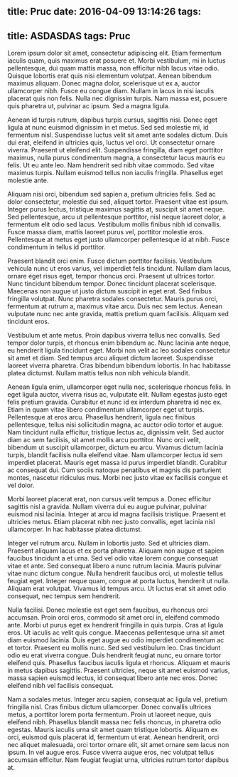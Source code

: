 title: Pruc
date: 2016-04-09 13:14:26
tags:
---
title: ASDASDAS
tags: Pruc
---
Lorem ipsum dolor sit amet, consectetur adipiscing elit. Etiam fermentum iaculis quam, quis maximus erat posuere et. Morbi vestibulum, mi in luctus pellentesque, dui quam mattis massa, non efficitur nibh lacus vitae odio. Quisque lobortis erat quis nisi elementum volutpat. Aenean bibendum maximus aliquam. Donec magna dolor, scelerisque ut ex a, auctor ullamcorper nibh. Fusce eu congue diam. Nullam in lacus in nisi iaculis placerat quis non felis. Nulla nec dignissim turpis. Nam massa est, posuere quis pharetra ut, pulvinar ac ipsum. Sed a magna ligula.

Aenean id turpis rutrum, dapibus turpis cursus, sagittis nisi. Donec eget ligula at nunc euismod dignissim in et metus. Sed sed molestie mi, id fermentum nisl. Suspendisse luctus velit sit amet ante sodales dictum. Duis dui erat, eleifend in ultricies quis, luctus vel orci. Ut consectetur ornare viverra. Praesent ut eleifend elit. Suspendisse fringilla, diam eget porttitor maximus, nulla purus condimentum magna, a consectetur lacus mauris eu felis. Ut eu ante leo. Nam hendrerit sed nibh vitae commodo. Sed vitae maximus turpis. Nullam euismod tellus non iaculis fringilla. Phasellus eget molestie ante.

Aliquam nisi orci, bibendum sed sapien a, pretium ultricies felis. Sed ac dolor consectetur, molestie dui sed, aliquet tortor. Praesent vitae est ipsum. Integer purus lectus, tristique maximus sagittis at, suscipit sit amet neque. Sed pellentesque, arcu ut pellentesque porttitor, nisl neque laoreet dolor, a fermentum elit odio sed lacus. Vestibulum mollis finibus nibh id convallis. Fusce massa diam, mattis laoreet purus vel, porttitor molestie eros. Pellentesque at metus eget justo ullamcorper pellentesque id at nibh. Fusce condimentum in tellus id porttitor.

Praesent blandit orci enim. Fusce dictum porttitor facilisis. Vestibulum vehicula nunc ut eros varius, vel imperdiet felis tincidunt. Nullam diam lacus, ornare eget risus eget, tempor rhoncus orci. Praesent ut ultrices tortor. Nunc tincidunt bibendum tempor. Donec tincidunt placerat scelerisque. Maecenas non augue ut justo dictum suscipit in eget erat. Sed finibus fringilla volutpat. Nunc pharetra sodales consectetur. Mauris purus orci, fermentum at rutrum a, maximus vitae arcu. Duis nec sem lectus. Aenean vulputate nunc nec ante gravida, mattis pretium quam facilisis. Aliquam sed tincidunt eros.

Vestibulum et ante metus. Proin dapibus viverra tellus nec convallis. Sed tempor dolor turpis, et rhoncus enim bibendum ac. Nunc lacinia ante neque, eu hendrerit ligula tincidunt eget. Morbi non velit ac leo sodales consectetur sit amet et diam. Sed tempus arcu aliquet dictum laoreet. Suspendisse laoreet viverra pharetra. Cras bibendum bibendum lobortis. In hac habitasse platea dictumst. Nullam mattis tellus non nibh vehicula blandit.

Aenean ligula enim, ullamcorper eget nulla nec, scelerisque rhoncus felis. In eget ligula auctor, viverra risus ac, vulputate elit. Nullam egestas justo eget felis pretium gravida. Curabitur et nunc id ex interdum pharetra id nec ex. Etiam in quam vitae libero condimentum ullamcorper eget ut turpis. Pellentesque at eros arcu. Phasellus hendrerit, ligula nec finibus pellentesque, tellus nisi sollicitudin magna, ac auctor odio tortor et augue. Nam tincidunt nulla efficitur, tristique lectus ac, dignissim velit. Sed auctor diam ac sem facilisis, sit amet mollis arcu porttitor. Nunc orci velit, bibendum ut suscipit ullamcorper, dictum eu arcu. Vivamus dictum lacinia turpis, blandit facilisis nulla eleifend vitae. Nam ullamcorper lectus id sem imperdiet placerat. Mauris eget massa id purus imperdiet blandit. Curabitur ac consequat dui. Cum sociis natoque penatibus et magnis dis parturient montes, nascetur ridiculus mus. Morbi nec justo vitae ex facilisis congue et vel dolor.

Morbi laoreet placerat erat, non cursus velit tempus a. Donec efficitur sagittis nisl a gravida. Nullam viverra dui eu augue pulvinar, pulvinar euismod nisi lacinia. Integer at arcu id magna facilisis tristique. Praesent et ultricies metus. Etiam placerat nibh nec justo convallis, eget lacinia nisl ullamcorper. In hac habitasse platea dictumst.

Integer vel rutrum arcu. Nullam in lobortis justo. Sed et ultricies diam. Praesent aliquam lacus et ex porta pharetra. Aliquam non augue et sapien faucibus tincidunt a et urna. Sed vel odio vitae lorem congue consequat vitae et ante. Sed consequat libero a nunc rutrum lacinia. Mauris pulvinar vitae nunc dictum congue. Nulla hendrerit faucibus orci, ut molestie tellus feugiat eget. Integer neque quam, congue at porta luctus, hendrerit ut nulla. Aliquam erat volutpat. Vivamus id tempus arcu. Ut luctus erat sit amet odio consequat, nec tempus sem hendrerit.

Nulla facilisi. Donec molestie est eget sem faucibus, eu rhoncus orci accumsan. Proin orci eros, commodo sit amet orci in, eleifend commodo ante. Morbi ut purus eget ex hendrerit fringilla in quis turpis. Cras at ligula eros. Ut iaculis ac velit quis congue. Maecenas pellentesque urna sit amet diam euismod lacinia. Duis eget augue eu odio imperdiet condimentum ac et tortor. Praesent eu mollis nunc. Sed sed vestibulum leo. Cras tincidunt odio eu erat viverra congue. Duis hendrerit feugiat nunc, eu ornare tortor eleifend quis. Phasellus faucibus iaculis ligula et rhoncus. Aliquam et mauris in metus dapibus sagittis. Praesent ultricies, neque sit amet euismod varius, massa sapien euismod lectus, id consequat libero ante nec eros. Donec eleifend nibh vel facilisis consequat.

Nam a sodales metus. Integer arcu sapien, consequat ac ligula vel, pretium fringilla nisl. Cras finibus dictum ullamcorper. Donec convallis ultrices metus, a porttitor lorem porta fermentum. Proin ut laoreet neque, quis eleifend nibh. Phasellus blandit massa nec felis rhoncus, in pharetra odio egestas. Mauris iaculis urna sit amet quam tristique lobortis. Aliquam ex orci, euismod quis placerat id, fermentum ut erat. Aenean hendrerit, orci nec aliquet malesuada, orci tortor ornare elit, sit amet ornare sem lacus non ipsum. In vel augue eros. Fusce viverra augue eros, nec volutpat tellus accumsan efficitur. Nam feugiat feugiat urna, ultricies rutrum tortor dapibus at.

